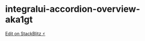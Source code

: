 # integralui-accordion-overview-aka1gt

[Edit on StackBlitz ⚡️](https://stackblitz.com/edit/integralui-accordion-overview-aka1gt)